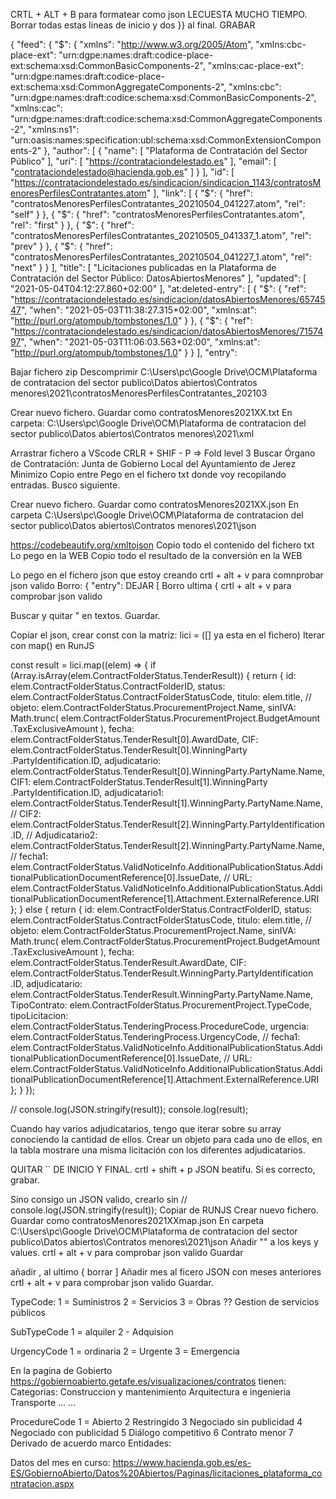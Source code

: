 CRTL + ALT + B  para formatear como json LECUESTA MUCHO TIEMPO.
Borrar todas estas lineas de inicio y dos }} al final. GRABAR

{
    "feed": {
        "$": {
            "xmlns": "http://www.w3.org/2005/Atom",
            "xmlns:cbc-place-ext": "urn:dgpe:names:draft:codice-place-ext:schema:xsd:CommonBasicComponents-2",
            "xmlns:cac-place-ext": "urn:dgpe:names:draft:codice-place-ext:schema:xsd:CommonAggregateComponents-2",
            "xmlns:cbc": "urn:dgpe:names:draft:codice:schema:xsd:CommonBasicComponents-2",
            "xmlns:cac": "urn:dgpe:names:draft:codice:schema:xsd:CommonAggregateComponents-2",
            "xmlns:ns1": "urn:oasis:names:specification:ubl:schema:xsd:CommonExtensionComponents-2"
        },
        "author": [
            {
                "name": [
                    "Plataforma de Contratación del Sector Público"
                ],
                "uri": [
                    "https://contrataciondelestado.es"
                ],
                "email": [
                    "contrataciondelestado@hacienda.gob.es"
                ]
            }
        ],
        "id": [
            "https://contrataciondelestado.es/sindicacion/sindicacion_1143/contratosMenoresPerfilesContratantes.atom"
        ],
        "link": [
            {
                "$": {
                    "href": "contratosMenoresPerfilesContratantes_20210504_041227.atom",
                    "rel": "self"
                }
            },
            {
                "$": {
                    "href": "contratosMenoresPerfilesContratantes.atom",
                    "rel": "first"
                }
            },
            {
                "$": {
                    "href": "contratosMenoresPerfilesContratantes_20210505_041337_1.atom",
                    "rel": "prev"
                }
            },
            {
                "$": {
                    "href": "contratosMenoresPerfilesContratantes_20210504_041227_1.atom",
                    "rel": "next"
                }
            }
        ],
        "title": [
            "Licitaciones publicadas en la Plataforma de Contratación del Sector Público: DatosAbiertosMenores"
        ],
        "updated": [
            "2021-05-04T04:12:27.860+02:00"
        ],
        "at:deleted-entry": [
            {
                "$": {
                    "ref": "https://contrataciondelestado.es/sindicacion/datosAbiertosMenores/6574547",
                    "when": "2021-05-03T11:38:27.315+02:00",
                    "xmlns:at": "http://purl.org/atompub/tombstones/1.0"
                }
            },
            {
                "$": {
                    "ref": "https://contrataciondelestado.es/sindicacion/datosAbiertosMenores/7157497",
                    "when": "2021-05-03T11:06:03.563+02:00",
                    "xmlns:at": "http://purl.org/atompub/tombstones/1.0"
                }
            }
        ],
        "entry":


Bajar fichero zip
Descomprimir
C:\Users\pc\Google Drive\OCM\Plataforma de contratacion del sector publico\Datos abiertos\Contratos menores\2021\contratosMenoresPerfilesContratantes_202103

Crear nuevo fichero.
Guardar como contratosMenores2021XX.txt
En carpeta:
 C:\Users\pc\Google Drive\OCM\Plataforma de contratacion del sector publico\Datos abiertos\Contratos menores\2021\xml

Arrastrar fichero a VScode
CRLR + SHIF - P => Fold level 3
Buscar 
Órgano de Contratación: Junta de Gobierno Local del Ayuntamiento de Jerez
Minimizo <entry></entry>
Copio entre   <entry></entry>
Pego en el fichero txt donde voy recopilando entradas.
Busco siguiente.


Crear nuevo fichero.
Guardar como contratosMenores2021XX.json
En carpeta
C:\Users\pc\Google Drive\OCM\Plataforma de contratacion del sector publico\Datos abiertos\Contratos menores\2021\json

https://codebeautify.org/xmltojson
Copio todo el contenido del fichero txt
Lo pego en la WEB
Copio todo el resultado de la conversión en la WEB

Lo pego en el fichero json que estoy creando
crtl + alt + v para comnprobar json valido
Borro:
     {
      "entry":  DEJAR [
Borro ultima { 
crtl + alt + v para comprobar json valido

Buscar y quitar  \" en textos.
Guardar.


Copiar el json, crear const con la matriz:
lici =  ([] ya esta en el fichero)
Iterar con map() en RunJS

const result = lici.map((elem) => {
  if (Array.isArray(elem.ContractFolderStatus.TenderResult)) {
    return {
      id: elem.ContractFolderStatus.ContractFolderID,
      status: elem.ContractFolderStatus.ContractFolderStatusCode,
      titulo: elem.title,
      // objeto: elem.ContractFolderStatus.ProcurementProject.Name,
      sinIVA: Math.trunc(
        elem.ContractFolderStatus.ProcurementProject.BudgetAmount
          .TaxExclusiveAmount
      ),
      fecha: elem.ContractFolderStatus.TenderResult[0].AwardDate,
      CIF:
        elem.ContractFolderStatus.TenderResult[0].WinningParty
          .PartyIdentification.ID,
      adjudicatario:
        elem.ContractFolderStatus.TenderResult[0].WinningParty.PartyName.Name,
      CIF1:
        elem.ContractFolderStatus.TenderResult[1].WinningParty
          .PartyIdentification.ID,
      adjudicatario1:
        elem.ContractFolderStatus.TenderResult[1].WinningParty.PartyName.Name,
      // CIF2: elem.ContractFolderStatus.TenderResult[2].WinningParty.PartyIdentification.ID,
      // Adjudicatario2: elem.ContractFolderStatus.TenderResult[2].WinningParty.PartyName.Name,
      // fecha1: elem.ContractFolderStatus.ValidNoticeInfo.AdditionalPublicationStatus.AdditionalPublicationDocumentReference[0].IssueDate,
      // URL:  elem.ContractFolderStatus.ValidNoticeInfo.AdditionalPublicationStatus.AdditionalPublicationDocumentReference[1].Attachment.ExternalReference.URI
    };
  } else {
    return {
      id: elem.ContractFolderStatus.ContractFolderID,
      status: elem.ContractFolderStatus.ContractFolderStatusCode,
      titulo: elem.title,
      // objeto: elem.ContractFolderStatus.ProcurementProject.Name,
      sinIVA: Math.trunc(
        elem.ContractFolderStatus.ProcurementProject.BudgetAmount
          .TaxExclusiveAmount
      ),
      fecha: elem.ContractFolderStatus.TenderResult.AwardDate,
      CIF:
        elem.ContractFolderStatus.TenderResult.WinningParty.PartyIdentification
          .ID,
      adjudicatario:
        elem.ContractFolderStatus.TenderResult.WinningParty.PartyName.Name,
      TipoContrato: elem.ContractFolderStatus.ProcurementProject.TypeCode,
      tipoLicitacion: elem.ContractFolderStatus.TenderingProcess.ProcedureCode,
      urgencia: elem.ContractFolderStatus.TenderingProcess.UrgencyCode,
      // fecha1: elem.ContractFolderStatus.ValidNoticeInfo.AdditionalPublicationStatus.AdditionalPublicationDocumentReference[0].IssueDate,
      // URL:  elem.ContractFolderStatus.ValidNoticeInfo.AdditionalPublicationStatus.AdditionalPublicationDocumentReference[1].Attachment.ExternalReference.URI
    };
  }
});

// console.log(JSON.stringify(result));
console.log(result);

Cuando hay varios adjudicatarios, tengo que iterar sobre su array conociendo la cantidad de ellos.
Crear un objeto para cada uno de ellos, en la tabla mostrare una misma licitación con los diferentes adjudicatarios.


QUITAR `` DE INICIO Y FINAL.
crtl + shift + p
JSON beatifu.
Si es correcto, grabar.


Sino consigo un JSON valido, crearlo sin // console.log(JSON.stringify(result));
Copiar de RUNJS
Crear nuevo fichero.
Guardar como contratosMenores2021XXmap.json
En carpeta
C:\Users\pc\Google Drive\OCM\Plataforma de contratacion del sector publico\Datos abiertos\Contratos menores\2021\json
Añadir "" a los keys y values.
crtl + alt + v para comprobar json valido
Guardar

añadir , al ultimo {
borrar ]
Añadir mes al ficero JSON con meses anteriores
crtl + alt + v para comprobar json valido
Guardar.



TypeCode:
1 = Suministros
2 = Servicios
3 = Obras
??    Gestion de servicios públicos

SubTypeCode
1 = alquiler
2 - Adquision

UrgencyCode
1 = ordinaria
2 = Urgente
3 = Emergencia



En la pagina de Gobierto
https://gobiernoabierto.getafe.es/visualizaciones/contratos
tienen:
Categorias:
  Construccion y mantenimiento
  Arquitectura e ingenieria
  Transporte
  ...
  ...

ProcedureCode
  1 = Abierto
  2 Restringido
  3 Negociado sin publicidad
  4 Negociado con publicidad 
  5 Diálogo competitivo
  6 Contrato menor
  7 Derivado de acuerdo marco
Entidades:







Datos del mes en curso:
https://www.hacienda.gob.es/es-ES/GobiernoAbierto/Datos%20Abiertos/Paginas/licitaciones_plataforma_contratacion.aspx
